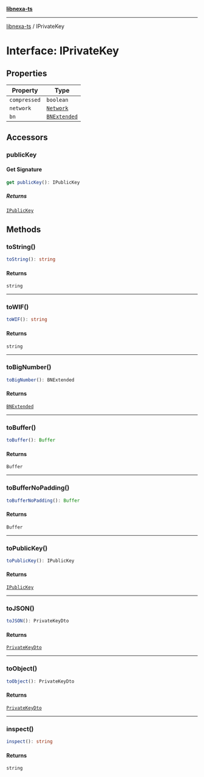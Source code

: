 [**libnexa-ts**](../index.md)

***

[libnexa-ts](../index.md) / IPrivateKey

# Interface: IPrivateKey

## Properties

| Property | Type |
| ------ | ------ |
| <a id="compressed"></a> `compressed` | `boolean` |
| <a id="network"></a> `network` | [`Network`](../classes/Network.md) |
| <a id="bn"></a> `bn` | [`BNExtended`](../classes/BNExtended.md) |

## Accessors

### publicKey

#### Get Signature

```ts
get publicKey(): IPublicKey
```

##### Returns

[`IPublicKey`](IPublicKey.md)

## Methods

### toString()

```ts
toString(): string
```

#### Returns

`string`

***

### toWIF()

```ts
toWIF(): string
```

#### Returns

`string`

***

### toBigNumber()

```ts
toBigNumber(): BNExtended
```

#### Returns

[`BNExtended`](../classes/BNExtended.md)

***

### toBuffer()

```ts
toBuffer(): Buffer
```

#### Returns

`Buffer`

***

### toBufferNoPadding()

```ts
toBufferNoPadding(): Buffer
```

#### Returns

`Buffer`

***

### toPublicKey()

```ts
toPublicKey(): IPublicKey
```

#### Returns

[`IPublicKey`](IPublicKey.md)

***

### toJSON()

```ts
toJSON(): PrivateKeyDto
```

#### Returns

[`PrivateKeyDto`](PrivateKeyDto.md)

***

### toObject()

```ts
toObject(): PrivateKeyDto
```

#### Returns

[`PrivateKeyDto`](PrivateKeyDto.md)

***

### inspect()

```ts
inspect(): string
```

#### Returns

`string`
